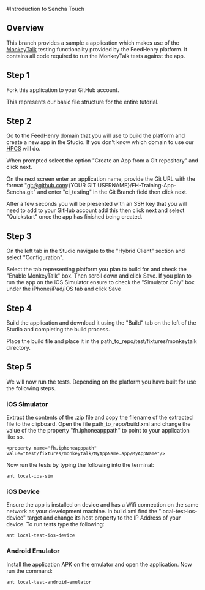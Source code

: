 #Introduction to Sencha Touch

## Overview

This branch provides a sample a application which makes use of the <a href='http://www.gorillalogic.com/monkeytalk'>MonkeyTalk</a> testing functionality provided by the FeedHenry platform. It contains all code required to run the MonkeyTalk tests against the app.

## Step 1 

Fork this application to your GitHub account.

This represents our basic file structure for the entire tutorial.

## Step 2

Go to the FeedHenry domain that you will use to build the platform and create a new app in the Studio. If you don't know which domain to use our <a href='http://hpcs.feedhenry.com'>HPCS</a> will do. 

When prompted select the option "Create an App from a Git repository" and click next. 

On the next screen enter an application name, provide the Git URL with the format "git@github.com:{YOUR GIT USERNAME}/FH-Training-App-Sencha.git" and enter "ci_testing" in the Git Branch field then click next.

After a few seconds you will be presented with an SSH key that you will need to add to your GitHub account add this then click next and select "Quickstart" once the app has finished being created.

## Step 3

On the left tab in the Studio navigate to the "Hybrid Client" section and select "Configuration".

Select the tab representing platform you plan to build for and check the "Enable MonkeyTalk" box. Then scroll down and click Save. If you plan to run the app on the iOS Simulator ensure to check the "Simulator Only" box under the iPhone/iPad/iOS tab and click Save

## Step 4

Build the application and download it using the "Build" tab on the left of the Studio and completing the build process.

Place the build file and place it in the path_to_repo/test/fixtures/monkeytalk directory.

## Step 5

We will now run the tests. Depending on the platform you have built for use the following steps.

### iOS Simulator
Extract the contents of the .zip file and copy the filename of the extracted file to the clipboard.
Open the file path_to_repo/build.xml and change the value of the the property "fh.iphoneapppath" to point to your application like so.

    <property name="fh.iphoneapppath" value="test/fixtures/monkeytalk/MyAppName.app/MyAppName"/>

Now run the tests by typing the following into the terminal:

    ant local-ios-sim

### iOS Device
Ensure the app is installed on device and has a Wifi connection on the same network as your development machine. In build.xml find the "local-test-ios-device" target and change its host property to the IP Address of your device. To run tests type the following:

    ant local-test-ios-device


### Android Emulator
Install the application APK on the emulator and open the application. Now run the command:

    ant local-test-android-emulator